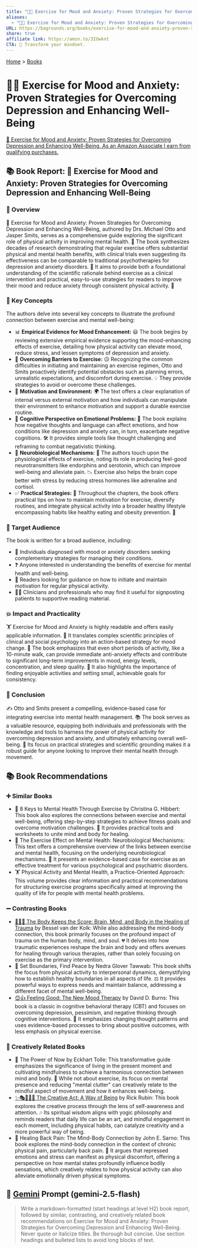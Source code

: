 ```yaml
---
title: "🏃😊 Exercise for Mood and Anxiety: Proven Strategies for Overcoming Depression and Enhancing Well-Being"
aliases:
  - "🏃😊 Exercise for Mood and Anxiety: Proven Strategies for Overcoming Depression and Enhancing Well-Being"
URL: https://bagrounds.org/books/exercise-for-mood-and-anxiety-proven-strategies-for-overcoming-depression-and-enhancing-well-being
share: true
affiliate link: https://amzn.to/3IUwknt
CTA: 💪 Transform your mindset.
---
```

[Home](../index.md) > [Books](./index.md)  
# 🏃😊 Exercise for Mood and Anxiety: Proven Strategies for Overcoming Depression and Enhancing Well-Being  
[🛒 Exercise for Mood and Anxiety: Proven Strategies for Overcoming Depression and Enhancing Well-Being. As an Amazon Associate I earn from qualifying purchases.](https://amzn.to/3IUwknt)  
  
## 📚 Book Report: 🏃 Exercise for Mood and Anxiety: Proven Strategies for Overcoming Depression and Enhancing Well-Being  
  
### 🔎 Overview  
  
🏃 Exercise for Mood and Anxiety: Proven Strategies for Overcoming Depression and Enhancing Well-Being, authored by Drs. Michael Otto and Jasper Smits, serves as a comprehensive guide exploring the significant role of physical activity in improving mental health. 🧠 The book synthesizes decades of research demonstrating that regular exercise offers substantial physical and mental health benefits, with clinical trials even suggesting its effectiveness can be comparable to traditional psychotherapies for depression and anxiety disorders. 🎯 It aims to provide both a foundational understanding of the scientific rationale behind exercise as a clinical intervention and practical, easy-to-use strategies for readers to improve their mood and reduce anxiety through consistent physical activity. 💪  
  
### 🧠 Key Concepts  
  
The authors delve into several key concepts to illustrate the profound connection between exercise and mental well-being:  
  
* 📊 **Empirical Evidence for Mood Enhancement:** 😃 The book begins by reviewing extensive empirical evidence supporting the mood-enhancing effects of exercise, detailing how physical activity can elevate mood, reduce stress, and lessen symptoms of depression and anxiety.  
* 🚧 **Overcoming Barriers to Exercise:** 😥 Recognizing the common difficulties in initiating and maintaining an exercise regimen, Otto and Smits proactively identify potential obstacles such as planning errors, unrealistic expectations, and discomfort during exercise. 💡 They provide strategies to avoid or overcome these challenges.  
* 💪 **Motivation and Environment:** 🌍 The text offers a clear explanation of internal versus external motivation and how individuals can manipulate their environment to enhance motivation and support a durable exercise routine.  
* 🤔 **Cognitive Perspective on Emotional Problems:** 💬 The book explains how negative thoughts and language can affect emotions, and how conditions like depression and anxiety can, in turn, exacerbate negative cognitions. 🛠️ It provides simple tools like thought challenging and reframing to combat negativistic thinking.  
* 🧬 **Neurobiological Mechanisms:** 🧠 The authors touch upon the physiological effects of exercise, noting its role in producing feel-good neurotransmitters like endorphins and serotonin, which can improve well-being and alleviate pain. 📉 Exercise also helps the brain cope better with stress by reducing stress hormones like adrenaline and cortisol.  
* ✅ **Practical Strategies:** 📝 Throughout the chapters, the book offers practical tips on how to maintain motivation for exercise, diversify routines, and integrate physical activity into a broader healthy lifestyle encompassing habits like healthy eating and obesity prevention. 🍎  
  
### 🎯 Target Audience  
  
The book is written for a broad audience, including:  
  
* 👤 Individuals diagnosed with mood or anxiety disorders seeking complementary strategies for managing their conditions.  
* ❓ Anyone interested in understanding the benefits of exercise for mental health and well-being.  
* 🧭 Readers looking for guidance on how to initiate and maintain motivation for regular physical activity.  
* 👨‍⚕️ Clinicians and professionals who may find it useful for signposting patients to supportive reading material.  
  
### 💥 Impact and Practicality  
  
🏋️ Exercise for Mood and Anxiety is highly readable and offers easily applicable information. 🔬 It translates complex scientific principles of clinical and social psychology into an action-based strategy for mood change. 🚶 The book emphasizes that even short periods of activity, like a 10-minute walk, can provide immediate anti-anxiety effects and contribute to significant long-term improvements in mood, energy levels, concentration, and sleep quality. 🤸 It also highlights the importance of finding enjoyable activities and setting small, achievable goals for consistency.  
  
### 🌟 Conclusion  
  
✍️ Otto and Smits present a compelling, evidence-based case for integrating exercise into mental health management. 📚 The book serves as a valuable resource, equipping both individuals and professionals with the knowledge and tools to harness the power of physical activity for overcoming depression and anxiety, and ultimately enhancing overall well-being. 💪 Its focus on practical strategies and scientific grounding makes it a robust guide for anyone looking to improve their mental health through movement.  
  
## 📚 Book Recommendations  
  
### ➕ Similar Books  
  
* 🔑 8 Keys to Mental Health Through Exercise by Christina G. Hibbert: This book also explores the connections between exercise and mental well-being, offering step-by-step strategies to achieve fitness goals and overcome motivation challenges. 🧰 It provides practical tools and worksheets to unite mind and body for healing.  
* 🧠 The Exercise Effect on Mental Health: Neurobiological Mechanisms: This text offers a comprehensive overview of the links between exercise and mental health, focusing on the underlying neurobiological mechanisms. 🧪 It presents an evidence-based case for exercise as an effective treatment for various psychological and psychiatric disorders.  
* 🏋️ Physical Activity and Mental Health, a Practice-Oriented Approach: This volume provides clear information and practical recommendations for structuring exercise programs specifically aimed at improving the quality of life for people with mental health problems.  
  
### ➖ Contrasting Books  
  
* [🤕🎼🧠 The Body Keeps the Score: Brain, Mind, and Body in the Healing of Trauma](./the-body-keeps-the-score-brain-mind-and-body-in-the-healing-of-trauma.md) by Bessel van der Kolk: While also addressing the mind-body connection, this book primarily focuses on the profound impact of trauma on the human body, mind, and soul. 💔 It delves into how traumatic experiences reshape the brain and body and offers avenues for healing through various therapies, rather than solely focusing on exercise as the primary intervention.  
* 🚧 Set Boundaries, Find Peace by Nedra Glover Tawwab: This book shifts the focus from physical activity to interpersonal dynamics, demystifying how to establish healthy boundaries in all aspects of life. ⚖️ It provides powerful ways to express needs and maintain balance, addressing a different facet of mental well-being.  
* [😊👍 Feeling Good: The New Mood Therapy](./feeling-good-the-new-mood-therapy.md) by David D. Burns: This book is a classic in cognitive behavioral therapy (CBT) and focuses on overcoming depression, pessimism, and negative thinking through cognitive interventions. 💭 It emphasizes changing thought patterns and uses evidence-based processes to bring about positive outcomes, with less emphasis on physical exercise.  
  
### 🎨 Creatively Related Books  
  
* 🧘 The Power of Now by Eckhart Tolle: This transformative guide emphasizes the significance of living in the present moment and cultivating mindfulness to achieve a harmonious connection between mind and body. 🧘 While not about exercise, its focus on mental presence and reducing "mental clutter" can creatively relate to the mindful aspect of movement and how it enhances well-being.  
* [✨🎭🧘‍♂️🌌 The Creative Act: A Way of Being](./the-creative-act.md) by Rick Rubin: This book explores the creative process through the lens of self-awareness and attention. 🎶 Its spiritual wisdom aligns with yogic philosophy and reminds readers that daily life can be an art, and mindful engagement in each moment, including physical habits, can catalyze creativity and a more powerful way of being.  
* 🤕 Healing Back Pain: The Mind-Body Connection by John E. Sarno: This book explores the mind-body connection in the context of chronic physical pain, particularly back pain. 🧠 It argues that repressed emotions and stress can manifest as physical discomfort, offering a perspective on how mental states profoundly influence bodily sensations, which creatively relates to how physical activity can also alleviate emotionally driven physical symptoms.  
  
## 💬 [Gemini](https://gemini.google.com) Prompt (gemini-2.5-flash)  
> Write a markdown-formatted (start headings at level H2) book report, followed by similar, contrasting, and creatively related book recommendations on Exercise for Mood and Anxiety: Proven Strategies for Overcoming Depression and Enhancing Well-Being. Never quote or italicize titles. Be thorough but concise. Use section headings and bulleted lists to avoid long blocks of text.